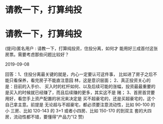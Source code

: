 # 请教一下，打算纯投

# 请教一下，打算纯投

(提问)匿名用户 : 请教一下，打算纯投资，住投分离，如何才 能用好三成首付这张房票。需要考虑那些问题比较好？

2019-09-08

回答：1、住投分离最关键的就是，内心一定要认可这件事， 比如进了房子之后不能只看保养，看完房子不能直注意园 林，这是意识层面； 2、真正投资关心的是：目前的入手价、 买入时的杠杆如何、以及后续可能的涨幅，投资最最重要的 是买入的时候就已经赚了，而且后续赚的更多，其实这不是 赌； 3、首房首贷要用好，看您手上资产配置的状况来决定是 买不超豪宅的，还是买超豪宅的，这个自己拿主意。前提是 无论超与不超豪宅，都必须要注意流动性，比如 90-100 的小 三房、比如 120-143 的 3+1 或者小四房、比如 150-170 的到双主 套的大四房，流动性都不错，要懂得“产品力”(2 赞)